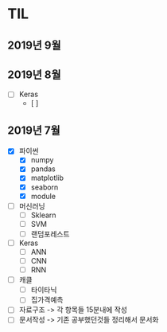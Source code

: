 # TIL



## 2019년 9월





## 2019년 8월

- [ ] Keras
  - [ ] 



## 2019년 7월

- [x] 파이썬
  - [x] numpy 
  - [x] pandas
  - [x] matplotlib
  - [x] seaborn
  - [x] module
- [ ] 머신러닝
  - [ ] Sklearn
  - [ ] SVM
  - [ ] 랜덤포레스트
- [ ] Keras
  - [ ] ANN
  - [ ] CNN
  - [ ] RNN 
- [ ] 캐클 
  - [ ] 타이타닉
  - [ ] 집가격예측
- [ ] 자료구조 -> 각 항목들 15분내에 작성
- [ ] 문서작성 -> 기존 공부했던것들 정리해서 문서화